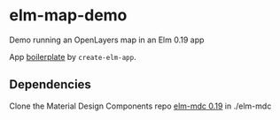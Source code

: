 # elm-map-demo
Demo running an OpenLayers map in an Elm 0.19 app

App [boilerplate](create-elm-app.md) by `create-elm-app`.

## Dependencies
Clone the Material Design Components repo [elm-mdc 0.19](https://github.com/aforemny/elm-mdc/tree/elm-19) in ./elm-mdc
